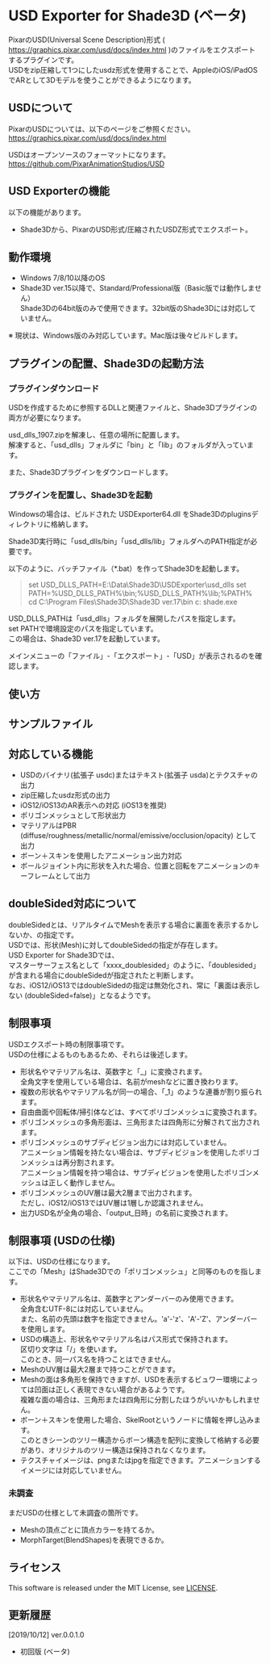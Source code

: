 # USD Exporter for Shade3D (ベータ)

PixarのUSD(Universal Scene Description)形式 ( https://graphics.pixar.com/usd/docs/index.html )のファイルをエクスポートするプラグインです。    
USDをzip圧縮して1つにしたusdz形式を使用することで、AppleのiOS/iPadOSでARとして3Dモデルを使うことができるようになります。    


## USDについて

PixarのUSDについては、以下のページをご参照ください。    
https://graphics.pixar.com/usd/docs/index.html    

USDはオープンソースのフォーマットになります。    
https://github.com/PixarAnimationStudios/USD    

## USD Exporterの機能

以下の機能があります。    

* Shade3Dから、PixarのUSD形式/圧縮されたUSDZ形式でエクスポート。

## 動作環境

* Windows 7/8/10以降のOS    
* Shade3D ver.15以降で、Standard/Professional版（Basic版では動作しません）  
  Shade3Dの64bit版のみで使用できます。32bit版のShade3Dには対応していません。   

※ 現状は、Windows版のみ対応しています。Mac版は後々ビルドします。    

## プラグインの配置、Shade3Dの起動方法

### プラグインダウンロード

USDを作成するために参照するDLLと関連ファイルと、Shade3Dプラグインの両方が必要になります。    

usd_dlls_1907.zipを解凍し、任意の場所に配置します。    
解凍すると、「usd_dlls」フォルダに「bin」と「lib」のフォルダが入っています。     

また、Shade3Dプラグインをダウンロードします。    

### プラグインを配置し、Shade3Dを起動

Windowsの場合は、ビルドされた USDExporter64.dll をShade3Dのpluginsディレクトリに格納します。     

Shade3D実行時に「usd_dlls/bin」「usd_dlls/lib」フォルダへのPATH指定が必要です。    

以下のように、バッチファイル（*.bat）を作ってShade3Dを起動します。    
> set USD_DLLS_PATH=E:\Data\Shade3D\USDExporter\usd_dlls
> set PATH=%USD_DLLS_PATH%\bin;%USD_DLLS_PATH%\lib;%PATH%
> cd C:\Program Files\Shade3D\Shade3D ver.17\bin
> c:
> shade.exe

USD_DLLS_PATHは「usd_dlls」フォルダを展開したパスを指定します。    
set PATHで環境設定のパスを指定しています。    
この場合は、Shade3D ver.17を起動しています。    

メインメニューの「ファイル」-「エクスポート」-「USD」が表示されるのを確認します。     

## 使い方

## サンプルファイル

## 対応している機能

* USDのバイナリ(拡張子 usdc)またはテキスト(拡張子 usda)とテクスチャの出力
* zip圧縮したusdz形式の出力
* iOS12/iOS13のAR表示への対応 (iOS13を推奨)
* ポリゴンメッシュとして形状出力
* マテリアルはPBR (diffuse/roughness/metallic/normal/emissive/occlusion/opacity) として出力
* ボーン＋スキンを使用したアニメーション出力対応
* ボールジョイント内に形状を入れた場合、位置と回転をアニメーションのキーフレームとして出力

## doubleSided対応について

doubleSidedとは、リアルタイムでMeshを表示する場合に裏面を表示するかしないか、の指定です。    
USDでは、形状(Mesh)に対してdoubleSidedの指定が存在します。    
USD Exporter for Shade3Dでは、    
マスターサーフェス名として「xxxx_doublesided」のように、「doublesided」が含まれる場合にdoubleSidedが指定されたと判断します。    
なお、iOS12/iOS13ではdoubleSidedの指定は無効化され、常に「裏面は表示しない (doubleSided=false)」となるようです。    

## 制限事項

USDエクスポート時の制限事項です。    
USDの仕様によるものもあるため、それらは後述します。     

* 形状名やマテリアル名は、英数字と「_」に変換されます。    
全角文字を使用している場合は、名前がmeshなどに置き換わります。    
* 複数の形状名やマテリアル名が同一の場合、「_1」のような連番が割り振られます。
* 自由曲面や回転体/掃引体などは、すべてポリゴンメッシュに変換されます。    
* ポリゴンメッシュの多角形面は、三角形または四角形に分解されて出力されます。    
* ポリゴンメッシュのサブディビジョン出力には対応していません。    
アニメーション情報を持たない場合は、サブディビジョンを使用したポリゴンメッシュは再分割されます。    
アニメーション情報を持つ場合は、サブディビジョンを使用したポリゴンメッシュは正しく動作しません。    
* ポリゴンメッシュのUV層は最大2層まで出力されます。    
ただし、iOS12/iOS13ではUV層は1層しか認識されません。    
* 出力USD名が全角の場合、「output_日時」の名前に変換されます。

## 制限事項 (USDの仕様)

以下は、USDの仕様になります。    
ここでの「Mesh」はShade3Dでの「ポリゴンメッシュ」と同等のものを指します。    

* 形状名やマテリアル名は、英数字とアンダーバーのみ使用できます。    
全角含むUTF-8には対応していません。    
また、名前の先頭は数字を指定できません。'a'-'z'、'A'-'Z'、アンダーバーを使用します。    
* USDの構造上、形状名やマテリアル名はパス形式で保持されます。    
区切り文字は「/」を使います。    
このとき、同一パス名を持つことはできません。    
* MeshのUV層は最大2層まで持つことができます。    
* Meshの面は多角形を保持できますが、USDを表示するビュワー環境によっては凹面は正しく表現できない場合があるようです。    
複雑な面の場合は、三角形または四角形に分割したほうがいいかもしれません。    
* ボーン＋スキンを使用した場合、SkelRootというノードに情報を押し込みます。    
このときシーンのツリー構造からボーン構造を配列に変換して格納する必要があり、オリジナルのツリー構造は保持されなくなります。    
* テクスチャイメージは、pngまたはjpgを指定できます。アニメーションするイメージには対応していません。    

### 未調査

まだUSDの仕様として未調査の箇所です。

* Meshの頂点ごとに頂点カラーを持てるか。
* MorphTarget(BlendShapes)を表現できるか。

## ライセンス  

This software is released under the MIT License, see [LICENSE](./LICENSE).  

## 更新履歴

[2019/10/12] ver.0.0.1.0   

* 初回版 (ベータ)

